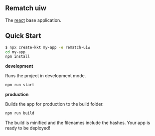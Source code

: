 Rematch uiw
---

The [react](https://github.com/facebook/react) base application.

## Quick Start

```bash
$ npx create-kkt my-app -e rematch-uiw
cd my-app
npm install
```

**development**

Runs the project in development mode.  

```bash
npm run start
```

**production**

Builds the app for production to the build folder.

```bash
npm run build
```

The build is minified and the filenames include the hashes.
Your app is ready to be deployed!
